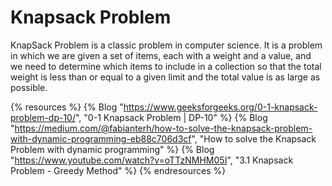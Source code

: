 # Knapsack Problem

KnapSack Problem is a classic problem in computer science. It is a problem in which we are given a set of items, each with a weight and a value, and we need to determine which items to include in a collection so that the total weight is less than or equal to a given limit and the total value is as large as possible.

{% resources %}
  {% Blog "https://www.geeksforgeeks.org/0-1-knapsack-problem-dp-10/", "0-1 Knapsack Problem | DP-10" %}
  {% Blog "https://medium.com/@fabianterh/how-to-solve-the-knapsack-problem-with-dynamic-programming-eb88c706d3cf", "How to solve the Knapsack Problem with dynamic programming" %}
  {% Blog "https://www.youtube.com/watch?v=oTTzNMHM05I", "3.1 Knapsack Problem - Greedy Method" %}
{% endresources %}
